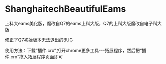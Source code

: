 # ShanghaitechBeautifulEams
上科大eams美化版，魔改自Q7的eams上科大版，Q7的上科大版魔改自电子科大版


修正了Q7初始版本无法退出的BUG


使用方法：下载“插件.crx”,打开chrome更多工具---拓展程序，然后把“插件.crx”拖入拓展程序页面即可
